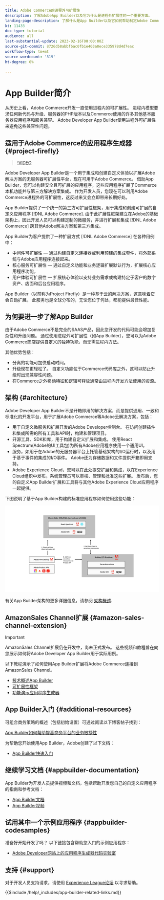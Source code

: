 ```yaml
---
title: Adobe Commerce的进程外可扩展性
description: 了解AdobeApp Builder以及它为什么是进程外扩展性的一个重要方面。
landing-page-description: 了解什么是App Builder以及它如何帮助制定Adobe Commerce开发策略。
kt: 11433
doc-type: tutorial
audience: all
last-substantial-update: 2023-02-16T00:00:00Z
source-git-commit: 8726d58abbf6ac0fb1e403a0ece335978d4d7eac
workflow-type: tm+mt
source-wordcount: '819'
ht-degree: 0%

---
```



# App Builder简介

从历史上看，Adobe Commerce开发一直使用进程内的可扩展性。 进程内模型要求任何新代码与升级、服务器的PHP版本以及Commerce使用的许多其他基本服务器应用程序和服务兼容。 Adobe Developer App Builder使用进程外可扩展性来避免这些兼容性问题。

## 适用于Adobe Commerce的应用程序生成器 {#project-firefly}

>[!VIDEO](https://video.tv.adobe.com/v/3412839)

Adobe Developer App Builder是一个用于集成和创建自定义体验以扩展Adobe解决方案的无服务器可扩展性平台，现在可用于Adobe Commerce。 借助App Builder，您可以构建安全且可扩展的应用程序，这些应用程序扩展了Commerce本机功能并与第三方解决方案集成。 作为开发人员，您现在可以利用Adobe Commerce进程外的可扩展性，这反过来又会立即带来长期好处。

App Builder提供了一个统一的第三方可扩展性框架，用于集成和创建可扩展的自定义应用程序 [!DNL Adobe Commerce]. 由于此扩展性框架建立在Adobe的基础架构上，因此开发人员可以构建定制的微服务，并进行扩展和集成 [!DNL Adobe Commerce] 跨其他Adobe解决方案和第三方集成。

App Builder为客户提供了一种扩展方式 [!DNL Adobe Commerce] 在各种用例中：

* 中间件可扩展性 — 通过构建自定义连接器或利用预建的集成套件，将外部系统与Adobe应用程序连接起来。
* 核心服务可扩展性 — 通过自定义功能和业务逻辑扩展默认行为，扩展核心应用程序功能。
* 用户体验可扩展性 — 扩展核心体验以支持业务需求或构建特定于客户的数字资产、店面和后台应用程序。

App Builder（以前称为Project Firefly）是一种基于云的解决方案，这意味着它会自动扩展。 此服务也是全球分布的，无论您位于何处，都能提供最佳性能。

## 为何要进一步了解App Builder

由于Adobe Commerce不是完全的SAAS产品，因此您开发的代码可能会增加复杂性和升级问题。 通过使用进程外可扩展性（如App Builder），您可以为Adobe Commerce商店提供自定义的独特功能，而无需进程内方法。

其他优势包括：

* 分离的功能可加快启动时间。
* 升级现在更轻松了。 自定义功能位于Commerce代码库之外，这可以防止升级时出现兼容性问题。
* 在Commerce之外移动特征和逻辑可释放通常由进程内开发方法使用的资源。

## 架构 {#architecture}

Adobe Developer App Builder不是开箱即用的解决方案，而是提供通用、一致和标准化的开发平台，用于扩展Adobe Commerce等Adobe云解决方案，包括：

* 用于自定义微服务和扩展开发的Adobe Developer控制台。 在访问创建插件和集成所需的所有工具和API时，构建和管理项目。
* 开源工具、SDK和库，用于构建自定义扩展和集成。 使用React Spectrum(Adobe的UI工具包)为所有Adobe应用程序使用一个通用UI。
* 服务，如用于在Adobe的无服务器平台上托管基础架构的I/O运行时，以及用于基于事件的集成的I/O事件。 Adobe还为存储数据和文件提供开箱即用支持。
* Adobe Experience Cloud，您可以在此处提交扩展和集成，以在Experience Cloud组织中发布。系统管理员可以审核、管理和批准这些扩展。 发布后，您的自定义App Builder扩展和工具将与其他Adobe Experience Cloud应用程序一起提供。

下图说明了基于App Builder构建的标准应用程序如何使用这些功能：

![架构](/help/assets/app-builder/firefly-architecture.jpeg)

有关App Builder架构的更多详细信息，请参阅 [架构概述](https://developer.adobe.com/app-builder/docs/guides/).

## AmazonSales Channel扩展 {#amazon-sales-channel-extension}

>[!IMPORTANT]
>
>AmazonSales Channel扩展仍在开发中，尚未正式发布。  这些视频和教程旨在向您展示如何将Adobe Developer App Builder用于实际用例。

以下教程演示了如何使用App Builder扩展将Adobe Commerce连接到AmazonSales Channel。

* [技术概述App Builder](../app-builder/app-builder-technical-overview.md)
* [可扩展性框架](../app-builder/extensibility-framework-commerce-eventing.md)
* [功能演示应用程序生成器](../app-builder/app-builder-functional-demonstration.md)

## App Builder入门 {#additional-resources}

可组合商务策略的概述（包括初始设置）可通过阅读以下博客帖子找到：

[App Builder如何帮助提高商务平台的业务敏捷性](https://business.adobe.com/blog/how-to/how-app-builder-helps-you-implement-a-composable-commerce-strategy)

为帮助您开始使用App Builder，Adobe创建了以下文档：

* [App Builder快速入门](https://developer.adobe.com/app-builder/docs/getting_started/)

## 继续学习文档 {#appbuilder-documentation}

App Builder为开发人员提供视频和文档，包括帮助开发您自己的自定义应用程序的指南和参考文档：

* [App Builder文档](https://developer.adobe.com/app-builder/docs/overview/)
* [App Builder视频](https://www.youtube.com/playlist?list=PLcVEYUqU7VRfDij-Jbjyw8S8EzW073F_o)

## 试用其中一个示例应用程序 {#appbuilder-codesamples}

准备好开始开发了吗？ 以下链接包含帮助您入门的示例应用程序：

* [Adobe Developer网站上的应用程序生成器代码实验室](https://developer.adobe.com/app-builder/docs/resources/)

## 支持 {#support}

对于开发人员支持请求，请使用 [Experience League论坛](https://experienceleaguecommunities.adobe.com/t5/app-builder/ct-p/project-firefly) 以寻求帮助。

{{$include /help/_includes/app-builder-related-links.md}}
